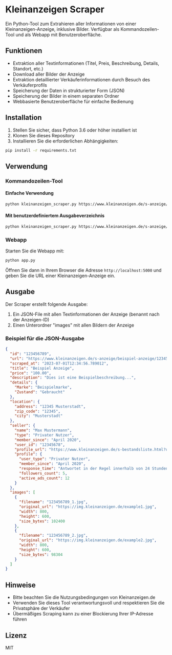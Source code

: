 # Kleinanzeigen Scraper

Ein Python-Tool zum Extrahieren aller Informationen von einer Kleinanzeigen-Anzeige, inklusive Bilder. Verfügbar als Kommandozeilen-Tool und als Webapp mit Benutzeroberfläche.

## Funktionen

- Extraktion aller Textinformationen (Titel, Preis, Beschreibung, Details, Standort, etc.)
- Download aller Bilder der Anzeige
- Extraktion detaillierter Verkäuferinformationen durch Besuch des Verkäuferprofils
- Speicherung der Daten in strukturierter Form (JSON)
- Speicherung der Bilder in einem separaten Ordner
- Webbasierte Benutzeroberfläche für einfache Bedienung

## Installation

1. Stellen Sie sicher, dass Python 3.6 oder höher installiert ist
2. Klonen Sie dieses Repository
3. Installieren Sie die erforderlichen Abhängigkeiten:

```bash
pip install -r requirements.txt
```

## Verwendung

### Kommandozeilen-Tool

#### Einfache Verwendung

```bash
python kleinanzeigen_scraper.py https://www.kleinanzeigen.de/s-anzeige/beispiel-anzeige/123456789-123-456
```

#### Mit benutzerdefiniertem Ausgabeverzeichnis

```bash
python kleinanzeigen_scraper.py https://www.kleinanzeigen.de/s-anzeige/beispiel-anzeige/123456789-123-456 --output meine_anzeigen
```

### Webapp

Starten Sie die Webapp mit:

```bash
python app.py
```

Öffnen Sie dann in Ihrem Browser die Adresse `http://localhost:5000` und geben Sie die URL einer Kleinanzeigen-Anzeige ein.

## Ausgabe

Der Scraper erstellt folgende Ausgabe:

1. Ein JSON-File mit allen Textinformationen der Anzeige (benannt nach der Anzeigen-ID)
2. Einen Unterordner "images" mit allen Bildern der Anzeige

### Beispiel für die JSON-Ausgabe

```json
{
  "id": "123456789",
  "url": "https://www.kleinanzeigen.de/s-anzeige/beispiel-anzeige/123456789-123-456",
  "scraped_at": "2023-07-01T12:34:56.789012",
  "title": "Beispiel Anzeige",
  "price": "100.00",
  "description": "Dies ist eine Beispielbeschreibung...",
  "details": {
    "Marke": "Beispielmarke",
    "Zustand": "Gebraucht"
  },
  "location": {
    "address": "12345 Musterstadt",
    "zip_code": "12345",
    "city": "Musterstadt"
  },
  "seller": {
    "name": "Max Mustermann",
    "type": "Privater Nutzer",
    "member_since": "April 2020",
    "user_id": "12345678",
    "profile_url": "https://www.kleinanzeigen.de/s-bestandsliste.html?userId=12345678",
    "profile": {
      "user_type": "Privater Nutzer",
      "member_since": "April 2020",
      "response_time": "Antwortet in der Regel innerhalb von 24 Stunden",
      "followers_count": 5,
      "active_ads_count": 12
    }
  },
  "images": [
    {
      "filename": "123456789_1.jpg",
      "original_url": "https://img.kleinanzeigen.de/example1.jpg",
      "width": 800,
      "height": 600,
      "size_bytes": 102400
    },
    {
      "filename": "123456789_2.jpg",
      "original_url": "https://img.kleinanzeigen.de/example2.jpg",
      "width": 800,
      "height": 600,
      "size_bytes": 98304
    }
  ]
}
```

## Hinweise

- Bitte beachten Sie die Nutzungsbedingungen von Kleinanzeigen.de
- Verwenden Sie dieses Tool verantwortungsvoll und respektieren Sie die Privatsphäre der Verkäufer
- Übermäßiges Scraping kann zu einer Blockierung Ihrer IP-Adresse führen

## Lizenz

MIT

